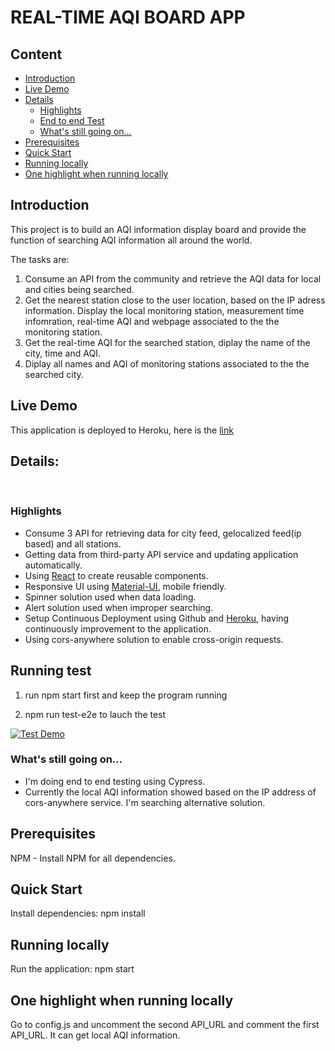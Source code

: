 # REAL-TIME AQI BOARD APP

## Content

- [Introduction](#introduction)
- [Live Demo](#live-demo)
- [Details](#details)
  - [Highlights](#highlights)
  - [End to end Test](#running-test)
  - [What's still going on...](#what's-still-going-on...)
- [Prerequisites](#prerequisites)
- [Quick Start](#quick-start)
- [Running locally](#running-locally)
- [One highlight when running locally](#one-highlight-when-running-locally)
  ​

## Introduction

This project is to build an AQI information display board and provide the function of searching AQI information all around the world.

The tasks are:

1. Consume an API from the community and retrieve the AQI data for local and cities being searched.
2. Get the nearest station close to the user location, based on the IP adress information. Display the local monitoring station, measurement time infomration, real-time AQI and webpage associated to the the monitoring station.
3. Get the real-time AQI for the searched station, diplay the name of the city, time and AQI.
4. Diplay all names and AQI of monitoring stations associated to the the searched city.

## Live Demo

This application is deployed to Heroku, here is the [link](https://ap-visual.herokuapp.com//)
​

## Details:

​

### Highlights

- Consume 3 API for retrieving data for city feed, gelocalized feed(ip based) and all stations.
- Getting data from third-party API service and updating application automatically.
- Using [React](https://reactjs.org/) to create reusable components.
- Responsive UI using [Material-UI](https://material-ui.com/), mobile friendly.
- Spinner solution used when data loading.
- Alert solution used when improper searching.
- Setup Continuous Deployment using Github and [Heroku](https://www.heroku.com/), having continuously improvement to the application.
- Using cors-anywhere solution to enable cross-origin requests.

## Running test

1. run npm start first and keep the program running

2. npm run test-e2e to lauch the test

[![Test Demo](https://i9.ytimg.com/vi/Br0COHopKNo/mq3.jpg?sqp=CIT5yfsF&rs=AOn4CLBNmUSb0aSoB5lWxAXLk5vSy30tQA)](https://www.youtube.com/embed/Br0COHopKNo)

### What's still going on...

- I'm doing end to end testing using Cypress.
- Currently the local AQI information showed based on the IP address of cors-anywhere service. I'm searching alternative solution.

## Prerequisites

NPM - Install NPM for all dependencies.

## Quick Start

Install dependencies:
npm install

## Running locally

Run the application:
npm start

## One highlight when running locally

Go to config.js and uncomment the second API_URL and comment the first API_URL. It can get local AQI information.
